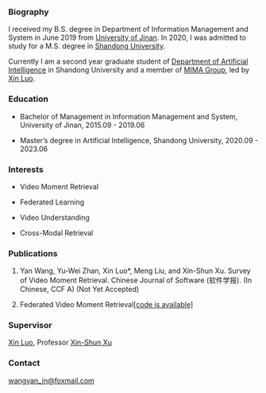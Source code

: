 ### Biography

I received my B.S. degree in Department of Information Management and System in June 2019 from [University of Jinan](https://www.ujn.edu.cn/). In 2020, I was admitted to study for a M.S. degree in [Shandong University](https://www.sdu.edu.cn/).

Currently I am a second year graduate student of [Department of Artificial Intelligence](https://www.sc.sdu.edu.cn/) in Shandong University and a member of [MIMA Group](http://mima.sdu.edu.cn/), led by [Xin Luo](https://faculty.sdu.edu.cn/luoxin/zh_CN/index.htm).

### Education

* Bachelor of Management in Information Management and System, University of Jinan, 2015.09 - 2019.06

* Master’s degree in Artificial Intelligence, Shandong University, 2020.09 - 2023.06

### Interests

* Video Moment Retrieval

* Federated Learning

* Video Understanding

* Cross-Modal Retrieval

### Publications

1. Yan Wang, Yu-Wei Zhan, Xin Luo*, Meng Liu, and Xin-Shun Xu. Survey of Video Moment Retrieval. Chinese Journal of Software (软件学报). (In Chinese, CCF A) (Not Yet Accepted)

2. Federated Video Moment Retrieval[[code is available]](https://github.com/YasmineXXX/vmr_fl)

### Supervisor

[Xin Luo](https://faculty.sdu.edu.cn/luoxin/zh_CN/index.htm), Professor [Xin-Shun Xu](https://www.sc.sdu.edu.cn/info/1044/2253.htm)

### Contact

wangyan_jn@foxmail.com
